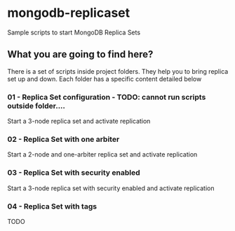 # mongodb-replicaset
Sample scripts to start MongoDB Replica Sets

## What you are going to find here?
There is a set of scripts inside project folders. They help you to bring replica set up and down. Each folder has a specific content detailed below

### 01 - Replica Set configuration - TODO: cannot run scripts outside folder....
Start a 3-node replica set and activate replication

### 02 - Replica Set with one arbiter
Start a 2-node and one-arbiter replica set and activate replication

### 03 - Replica Set with security enabled
Start a 3-node replica set with security enabled and activate replication

### 04 - Replica Set with tags
TODO